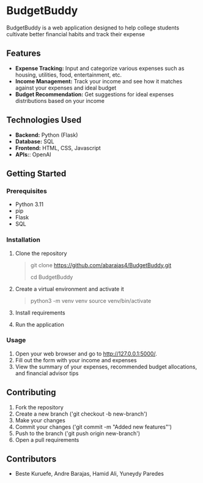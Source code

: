 # BudgetBuddy

BudgetBuddy is a web application designed to help college students cultivate better financial habits and track their expense

## Features
* **Expense Tracking:** Input and categorize various expenses such as housing, utilities, food, entertainment, etc.
* **Income Management:** Track your income and see how it matches against your expenses and ideal budget
* **Budget Recommendation:** Get suggestions for ideal expenses distributions based on your income

## Technologies Used

* **Backend:** Python (Flask)
* **Database:** SQL
* **Frontend:** HTML, CSS, Javascript
* **APIs:**: OpenAI

## Getting Started

### Prerequisites

* Python 3.11
* pip 
* Flask
* SQL

### Installation 
1. Clone the repository 

    > git clone https://github.com/abarajas4/BudgetBuddy.git
    > 
    > cd BudgetBuddy

2. Create a virtual environment and activate it
    > python3 -m venv venv
    > source venv/bin/activate

3. Install requirements
4. Run the application

### Usage 
1. Open your web browser and go to http://127.0.0.1:5000/.
2. Fill out the form with your income and expenses
3. View the summary of your expenses, recommended budget allocations, and financial advisor tips

## Contributing
1. Fork the repository
2. Create a new branch ('git checkout -b new-branch')
3. Make your changes
4. Commit your changes ('git commit -m "Added new features"')
5. Push to the branch ('git push origin new-branch')
6. Open a pull requirements

## Contributors 
- Beste Kuruefe, Andre Barajas, Hamid Ali, Yuneydy Paredes


